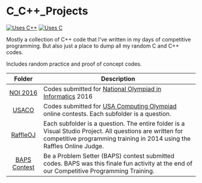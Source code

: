 # C_C++\_Projects

[![Uses C++](https://img.shields.io/badge/Uses-C++-orange.svg?style=for-the-badge&logo=C%2B%2B)](//shields.io/)
[![Uses C](https://img.shields.io/badge/Uses-C-orange.svg?style=for-the-badge)](//shields.io/)

Mostly a collection of C++ code that I've written in my days of competitive programming. But also just a place to dump all my random C and C++ codes.

Includes random practice and proof of concept codes.

| Folder        | Description   |
| :---: | --- |
| [NOI 2016](//github.com/sunjerry019/RandomCodes/tree/master/C_C%2B%2B_Projects/NOI%202016) | Codes submitted for [National Olympiad in Informatics](//noisg.comp.nus.edu.sg/noi/) 2016 |
| [USACO](//github.com/sunjerry019/RandomCodes/tree/master/C_C%2B%2B_Projects/USACO) | Codes submitted for [USA Computing Olympiad](//www.usaco.org/) online contests. Each subfolder is a question. |
| [RaffleOJ](//github.com/sunjerry019/RandomCodes/tree/master/C_C%2B%2B_Projects/RaffleOJ) | Each subfolder is a question. The entire folder is a Visual Studio Project. All questions are written for competitive programming training in 2014 using the Raffles Online Judge. |
| [BAPS Contest](//github.com/sunjerry019/RandomCodes/tree/master/C_C%2B%2B_Projects/BAPS%20Contest) | Be a Problem Setter (BAPS) contest submitted codes. BAPS was this finale fun activity at the end of our Competitive Programming Training. |
